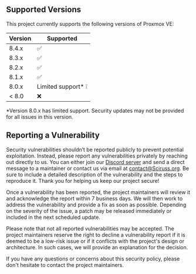 ## Supported Versions
This project currently supports the following versions of Proxmox VE:

| Version | Supported          |
| ------- | ------------------ |
| 8.4.x   | :white_check_mark: |
| 8.3.x   | :white_check_mark: |
| 8.2.x   | :white_check_mark: |
| 8.1.x   | :white_check_mark: |
| 8.0.x   | Limited support* ❕| 
| < 8.0   | :x:                |

*Version 8.0.x has limited support. Security updates may not be provided for all issues in this version.

## Reporting a Vulnerability

Security vulnerabilities shouldn’t be reported publicly to prevent potential exploitation. Instead, please report any vulnerabilities privately by reaching out directly to us. You can either join our [Discord server](https://discord.gg/jsYVk5JBxq) and send a direct message to a maintainer or contact us via email at contact@Sciruss.org. Be sure to include a detailed description of the vulnerability and the steps to reproduce it. Thank you for helping us keep our project secure!

Once a vulnerability has been reported, the project maintainers will review it and acknowledge the report within 7 business days. We will then work to address the vulnerability and provide a fix as soon as possible. Depending on the severity of the issue, a patch may be released immediately or included in the next scheduled update.

Please note that not all reported vulnerabilities may be accepted. The project maintainers reserve the right to decline a vulnerability report if it is deemed to be a low-risk issue or if it conflicts with the project's design or architecture. In such cases, we will provide an explanation for the decision.

If you have any questions or concerns about this security policy, please don't hesitate to contact the project maintainers.

